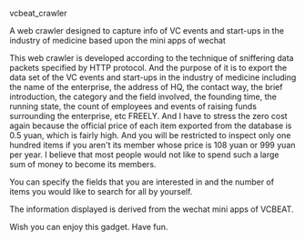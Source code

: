 vcbeat_crawler

A web crawler designed to capture info of VC events and start-ups in the industry of medicine based upon the mini apps of wechat

This web crawler is developed according to the technique of sniffering data packets specified by HTTP protocol. And the purpose of it is to export the data set of the VC events and start-ups in the industry of medicine including the name of the enterprise, the address of HQ, the contact way, the brief introduction, the category and the field involved, the founding time, the running state, the count of employees and events of raising funds surrounding the enterprise, etc FREELY. And I have to stress the zero cost again because the official price of each item exported from the database is 0.5 yuan, which is fairly high. And you will be restricted to inspect only one hundred items if you aren't its member whose price is 108 yuan or 999 yuan per year. I believe that most people would not like to spend such a large sum of money to become its members. 

You can specify the fields that you are interested in and the number of items you would like to search for all by yourself.

The information displayed is derived from the wechat mini apps of VCBEAT.

Wish you can enjoy this gadget. Have fun.
